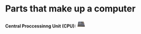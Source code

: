 # Parts that make up a computer

**Central Proccessinng Unit (CPU):**
<img src="https://github.com/TedLessmann/Final_Project/blob/main/images/Screenshot%202024-12-10%20184653.png" alt="Fishing Rod" width="25" height="25">

